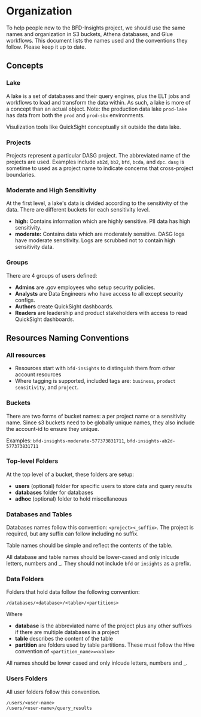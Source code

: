 # Organization

To help people new to the BFD-Insights project, we should use the same names and organization in S3 buckets, Athena databases, and Glue workflows. 
This document lists the names used and the conventions they follow. Please keep it up to date. 

## Concepts

### Lake

A lake is a set of databases and their query engines, plus the ELT jobs and workflows to load and transform the data within. As such, a lake is more of a concept than an actual object. Note: the production data lake `prod-lake` has data from both the `prod` and `prod-sbx` environments. 

Visulization tools like QuickSight conceptually sit outside the data lake. 

### Projects 
Projects represent a particular DASG project. The abbreviated name of the projects are used. Examples include `ab2d`, `bb2`, `bfd`, `bcda`, and `dpc`. `dasg` is sometime to used as a project name to indicate concerns that cross-project boundaries. 

### Moderate and High Sensitivity
At the first level, a lake's data is divided according to the sensitivity of the data. There are different buckets for each sensitivity level. 

- **high:** Contains information which are highly sensitive. PII data has high sensitivity. 
- **moderate:** Contains data which are moderately sensitive. DASG logs have moderate sensitivity. Logs are scrubbed not to contain high sensitivity data. 

### Groups 
There are 4 groups of users defined: 

- **Admins** are .gov employees who setup security policies.
- **Analysts** are Data Engineers who
have access to all except security configs.
- **Authors** create QuickSight dashboards.
- **Readers** are leadership and product stakeholders with access to read QuickSight dashboards. 

## Resources Naming Conventions

### All resources

- Resources start with `bfd-insights` to distinguish them from other account resources
- Where tagging is supported, included tags are: `business`, 
`product` `sensitivity`, and `project`.  

### Buckets
There are two forms of bucket names: a per project name or a sensitivity name. Since s3 buckets need to be globally unique names, they also include the account-id to ensure they unique. 

Examples: `bfd-insights-moderate-577373831711`, `bfd-insights-ab2d-577373831711`

### Top-level Folders
At the top level of a bucket, these folders are setup:

- **users** (optional) folder for specific users to store data and query results
- **databases** folder for databases
- **adhoc** (optional) folder to hold miscellaneous 

### Databases and Tables

Databases names follow this convention: `<project><_suffix>`. The project is required, but any suffix can follow including no suffix.

Table names should be simple and reflect the contents of the table.

All database and table names should be lower-cased and only inlcude letters, numbers and _. They should not include `bfd` or `insights` as a prefix. 

### Data Folders 

Folders that hold data follow the following convention: 
```
/databases/<database>/<table>/<partitions>
```
Where
- **database** is the abbreviated name of the project plus any other suffixes if there are multiple databases in a project
- **table** describes the content of the table
- **partition** are folders used by table partitions. These must follow the Hive convention of `<partition_name>=<value>`

All names should be lower cased and only inlcude letters, numbers and _. 

### Users Folders
All user folders follow this convention. 

```
/users/<user-name>
/users/<user-name>/query_results
```
